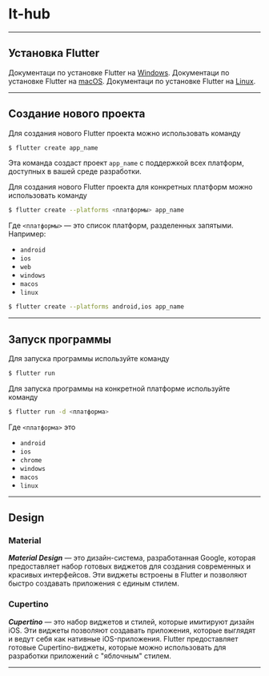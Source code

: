 # It-hub

---

## Установка Flutter

Документаци по установке Flutter на [Windows](https://docs.flutter.dev/get-started/install/windows).
Документаци по установке Flutter на [macOS](https://docs.flutter.dev/get-started/install/macos).
Документаци по установке Flutter на [Linux](https://docs.flutter.dev/get-started/install/linux).

---

## Создание нового проекта

Для создания нового Flutter проекта можно использовать команду
```sh
$ flutter create app_name
```
Эта команда создаст проект ```app_name``` с поддержкой всех платформ, доступных в вашей среде разработки.

Для создания нового Flutter проекта для конкретных платформ можно использовать команду
```sh
$ flutter create --platforms <платформы> app_name
```
Где ```<платформы>``` — это список платформ, разделенных запятыми. Например:
- ```android```
- ```ios```
- ```web```
- ```windows```
- ```macos```
- ```linux```
```sh
$ flutter create --platforms android,ios app_name
```

---

## Запуск программы

Для запуска программы используйте команду
```sh
$ flutter run
```

Для запуска программы на конкретной платформе используйте команду
```sh
$ flutter run -d <платформа>
```
Где ```<платформа>``` это
- ```android```
- ```ios```
- ```chrome```
- ```windows```
- ```macos```
- ```linux```

---

## Design

### Material

***Material Design*** — это дизайн-система, разработанная Google, которая предоставляет набор готовых виджетов для создания современных и красивых интерфейсов. Эти виджеты встроены в Flutter и позволяют быстро создавать приложения с единым стилем.

### Cupertino
***Cupertino*** — это набор виджетов и стилей, которые имитируют дизайн iOS. Эти виджеты позволяют создавать приложения, которые выглядят и ведут себя как нативные iOS-приложения. Flutter предоставляет готовые Cupertino-виджеты, которые можно использовать для разработки приложений с "яблочным" стилем.

---

